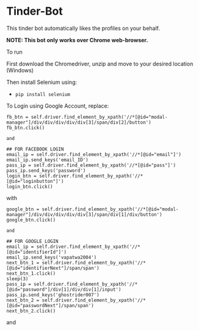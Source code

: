 # Tinder-Bot
This tinder bot automatically likes the profiles on your behalf.


**NOTE: This bot only works over __Chrome web-browser__.**

To run 

First download the Chromedriver, unzip and  move to your desired location (Windows)

Then install Selenium using:
- `pip install selenium`

To Login using Google Account, replace:

```
fb_btn = self.driver.find_element_by_xpath('//*[@id="modal-manager"]/div/div/div/div/div[3]/span/div[2]/button')
fb_btn.click()

and 

## FOR FACEBOOK LOGIN
email_ip = self.driver.find_element_by_xpath('//*[@id="email"]') 
email_ip.send_keys('email_ID')
pass_ip = self.driver.find_element_by_xpath('//*[@id="pass"]')
pass_ip.send_keys('password')
login_btn = self.driver.find_element_by_xpath('//*[@id="loginbutton"]') 
login_btn.click()
```

with 

```
google_btn = self.driver.find_element_by_xpath('//*[@id="modal-manager"]/div/div/div/div/div[3]/span/div[1]/div/button')
google_btn.click()

and 

## FOR GOOGLE LOGIN
email_ip = self.driver.find_element_by_xpath('//*[@id="identifierId"]') 
email_ip.send_keys('vapatwa2004')
next_btn_1 = self.driver.find_element_by_xpath('//*[@id="identifierNext"]/span/span')
next_btn_1.click()
sleep(3)
pass_ip = self.driver.find_element_by_xpath('//*[@id="password"]/div[1]/div/div[1]/input')
pass_ip.send_keys('ghostrider007')
next_btn_2 = self.driver.find_element_by_xpath('//*[@id="passwordNext"]/span/span')
next_btn_2.click()
```
and                        

